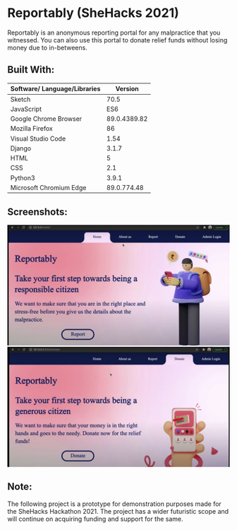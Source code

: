 # Reportably (SheHacks 2021) 

Reportably is an anonymous reporting portal for any malpractice that you witnessed. 
You can also use this portal to donate relief funds without losing money due to in-betweens.

## Built With:
| Software/ Language/Libraries | Version |
|----------|---------|
| Sketch | 70.5 |
| JavaScript | ES6 |
| Google Chrome Browser | 89.0.4389.82 |
| Mozilla Firefox | 86 |
| Visual Studio Code | 1.54 |
| Django | 3.1.7 |
| HTML | 5 |
| CSS | 2.1 |
| Python3 | 3.9.1 |
| Microsoft Chromium Edge | 89.0.774.48 |

## Screenshots:
![1](https://github.com/Vidushi-Gupta/Reportably-SheHacks/blob/main/Screenshots/1.jpeg)
![2](https://github.com/Vidushi-Gupta/Reportably-SheHacks/blob/main/Screenshots/2.jpeg)

## Note:
The following project is a prototype for demonstration purposes made for the SheHacks Hackathon 2021. The project has a wider futuristic scope and will continue
on acquiring funding and support for the same. 
